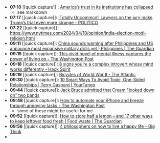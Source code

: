 - **07:10** [[quick capture]] : [America’s trust in its institutions has collapsed](https://www.economist.com/united-states/2024/04/17/americas-trust-in-its-institutions-has-collapsed "America’s trust in its institutions has collapsed")
	- see markdown
- **07:17** [[quick capture]]:  [‘Totally Uncommon’: Lawyers on the jury make Trump’s trial even more strange - POLITICO](https://www.politico.com/news/2024/04/18/trump-trial-jury-lawyers-00152839)
- **07:22** [[quick capture]] : https://www.nytimes.com/2024/04/18/opinion/india-election-modi-religion.html
- **09:11** [[quick capture]]:  [China sounds warning after Philippines and US announce most expansive military drills yet | Philippines | The Guardian](https://www.theguardian.com/world/2024/apr/18/china-warning-balikatan-exercise-2024-philippines-us-military-drills)
- **09:15** [[quick capture]]:  [This vivid novel of mental illness captures the power of living on - The Washington Post](https://www.washingtonpost.com/books/2024/04/17/what-kingdom-fine-grabol-review/)
- **09:18** [[quick capture]]:  [8 signs you’re a complex introvert whose mind works differently - Hack Spirit](https://hackspirit.com/signs-youre-a-complex-introvert-whose-mind-works-differently/)
- **09:19** [[quick capture]]:  [Bicycles of World War II - The Atlantic](https://www.theatlantic.com/photo/2024/04/photos-bicycles-world-war-ii/678086/)
- **09:30** [[quick capture]]:  [10 Smart Ways To Avoid Toxic, One-Sided Relationships | Terry Gaspard | YourTango](https://www.yourtango.com/love/smart-ways-avoid-toxic-one-sided-relationships)
- **09:44** [[quick capture]]:  [Jack Bruce admitted that Cream "looked down on" two bands](https://faroutmagazine.co.uk/jack-bruce-two-classic-bands-cream-looked-down-on/)
- **09:48** [[quick capture]]:  [How to automate your iPhone and breeze through annoying tasks - The Washington Post](https://www.washingtonpost.com/technology/2024/04/18/how-use-shortcuts-iphone-automation/)
	- some of these might be useful for me
- **09:52** [[quick capture]]:  [How to store half a lemon – and 17 other ways to keep leftover food fresh | Food waste | The Guardian](https://www.theguardian.com/environment/2024/apr/18/ways-keep-leftover-food-fresh-opened-tins-cut-avocados-chefs-experts)
- **09:56** [[quick capture]]:  [4 philosophers on how to live a happy life - Big Think](https://bigthink.com/thinking/4-philosophers-on-how-to-live-a-happy-life/)
-
